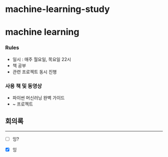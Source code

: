 # machine-learning-study

# machine learning

### Rules
- 일시 : 매주 월요일, 목요일 22시
- 책 공부
- 관련 프로젝트 동시 진행

### 사용 책 및 동영상
- 파이썬 머신러닝 완벽 가이드 
- ~ 프로젝트 

## 회의록

---

- [ ] 잉?
- [x] 잉


